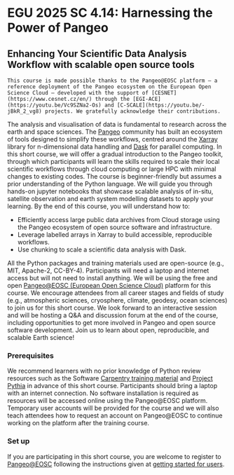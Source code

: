 # EGU 2025 SC 4.14: Harnessing the Power of Pangeo

## Enhancing Your Scientific Data Analysis Workflow with scalable open source tools

```{note}
This course is made possible thanks to the Pangeo@EOSC platform — a reference deployment of the Pangeo ecosystem on the European Open Science Cloud — developed with the support of [CESNET](https://www.cesnet.cz/en/) through the [EGI-ACE](https://youtu.be/Vc9SZNa2-Os) and [C-SCALE](https://youtu.be/-jBkR_2_vg8) projects. We gratefully acknowledge their contributions.
```

The analysis and visualisation of data is fundamental to research across the earth and space sciences. The [Pangeo](https://pangeo.io) community has built an ecosystem of tools designed to simplify these workflows, centred around the [Xarray](https://xarray.dev) library for n-dimensional data handling and [Dask](https://www.dask.org) for parallel computing. In this short course, we will offer a gradual introduction to the Pangeo toolkit, through which participants will learn the skills required to scale their local scientific workflows through cloud computing or large HPC with minimal changes to existing codes.
The course is beginner-friendly but assumes a prior understanding of the Python language. We will guide you through hands-on jupyter notebooks that showcase scalable analysis of in-situ, satellite observation and earth system modelling datasets to apply your learning. By the end of this course, you will understand how to:
- Efficiently access large public data archives from Cloud storage using the Pangeo ecosystem of open source software and infrastructure.
- Leverage labelled arrays in Xarray to build accessible, reproducible workflows.
- Use chunking to scale a scientific data analysis with Dask.

All the Python packages and training materials used are open-source (e.g., MIT, Apache-2, CC-BY-4). Participants will need a laptop and internet access but will not need to install anything. We will be using the free and open [Pangeo@EOSC (European Open Science Cloud)](https://pangeo-data.github.io/pangeo-eosc/) platform for this course. We encourage attendees from all career stages and fields of study (e.g., atmospheric sciences, cryosphere, climate, geodesy, ocean sciences) to join us for this short course. We look forward to an interactive session and will be hosting a Q&A and discussion forum at the end of the course, including opportunities to get more involved in Pangeo and open source software development. Join us to learn about open, reproducible, and scalable Earth science!

### Prerequisites

We recommend learners with no prior knowledge of Python review resources such as the Software [Carpentry training material](https://carpentries-incubator.github.io/geospatial-python/) and [Project Pythia](https://projectpythia.org) in advance of this short course. Participants should bring a laptop with an internet connection. No software installation is required as resources will be accessed online using the Pangeo@EOSC platform. Temporary user accounts will be provided for the course and we will also teach attendees how to request an account on Pangeo@EOSC to continue working on the platform after the training course.

### Set up

If you are participating in this short course, you are welcome to register to [Pangeo@EOSC](https://pangeo-data.github.io/pangeo-eosc/) following the instructions given at [getting started for users](https://pangeo-data.github.io/egi2024-demo/users-getting-started.html).
